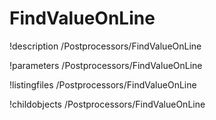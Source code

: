 <!-- MOOSE Documentation Stub: Remove this when content is added. -->

# FindValueOnLine
!description /Postprocessors/FindValueOnLine

!parameters /Postprocessors/FindValueOnLine

!listingfiles /Postprocessors/FindValueOnLine

!childobjects /Postprocessors/FindValueOnLine
